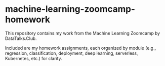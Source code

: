 # machine-learning-zoomcamp-homework

This repository contains my work from the Machine Learning Zoomcamp by DataTalks.Club.

Included are my homework assignments, each organized by module (e.g., regression, classification, deployment, deep learning, serverless, Kubernetes, etc.) for clarity.
